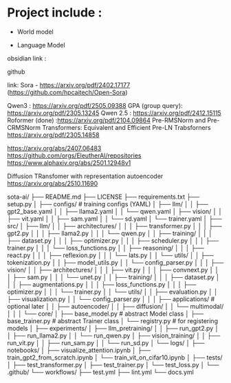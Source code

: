 

# Project include :
 
 - World model
 
 - Language Model



obsidian  link :



github 








link:
Sora - https://arxiv.org/pdf/2402.17177 (https://github.com/hpcaitech/Open-Sora)

Qwen3 : https://arxiv.org/pdf/2505.09388
GPA (group query): https://arxiv.org/pdf/2305.13245
Qwen 2.5 : https://arxiv.org/pdf/2412.15115
Roformer (done) :https://arxiv.org/pdf/2104.09864
Pre-RMSNorm and Pre-CRMSNorm Transformers: Equivalent and Efficient Pre-LN Trabsforners https://arxiv.org/pdf/2305.14858

https://arxiv.org/abs/2407.06483
https://github.com/orgs/EleutherAI/repositories
https://www.alphaxiv.org/abs/2501.12948v1


Diffusion TRansfomer with representation autoencoder
https://arxiv.org/abs/2510.11690

sota-ai/
├── README.md
├── LICENSE
├── requirements.txt
├── setup.py
│
├── configs/                           # training configs (YAML)
│   ├── llm/
│   │   ├── gpt2_base.yaml
│   │   ├── llama2.yaml
│   │   └── qwen.yaml
│   ├── vision/
│   │   ├── vit.yaml
│   │   ├── sam.yaml
│   │   └── sd.yaml
│   └── trainer.yaml
│
├── src/
│   ├── llm/
│   │   ├── architectures/
│   │   │   ├── transformer.py
│   │   │   ├── gpt2.py
│   │   │   ├── llama2.py
│   │   │   └── qwen.py
│   │   ├── training/
│   │   │   ├── dataset.py
│   │   │   ├── optimizer.py
│   │   │   ├── scheduler.py
│   │   │   ├── trainer.py
│   │   │   └── loss_functions.py
│   │   ├── reasoning/
│   │   │   ├── react.py
│   │   │   ├── reflexion.py
│   │   │   └── lats.py
│   │   └── utils/
│   │       ├── tokenization.py
│   │       ├── model_utils.py
│   │       └── config_parser.py
│   │
│   ├── vision/
│   │   ├── architectures/
│   │   │   ├── vit.py
│   │   │   ├── convnext.py
│   │   │   ├── sam.py
│   │   │   └── unet.py
│   │   ├── training/
│   │   │   ├── dataset.py
│   │   │   ├── augmentations.py
│   │   │   ├── loss_functions.py
│   │   │   ├── optimizer.py
│   │   │   └── trainer.py
│   │   └── utils/
│   │       ├── evaluation.py
│   │       ├── visualization.py
│   │       └── config_parser.py
│   │
│   ├── applications/                  # optional later
│   │   ├── autoencoder/
│   │   ├── diffusion/
│   │   └── multimodal/
│   │
│   └── core/
│       ├── base_model.py              # abstract Model class
│       ├── base_trainer.py            # abstract Trainer class
│       └── registry.py                # for registering models
│
├── experiments/
│   ├── llm_pretraining/
│   │   ├── run_gpt2.py
│   │   ├── run_llama2.py
│   │   └── run_qwen.py
│   ├── vision_training/
│   │   ├── run_vit.py
│   │   ├── run_sam.py
│   │   └── run_sd.py
│   └── logs/
│
├── notebooks/
│   ├── visualize_attention.ipynb
│   ├── train_gpt2_from_scratch.ipynb
│   └── train_vit_on_cifar10.ipynb
│
├── tests/
│   ├── test_transformer.py
│   ├── test_trainer.py
│   └── test_loss.py
│
└── .github/
    └── workflows/
        ├── test.yml
        ├── lint.yml
        └── docs.yml
